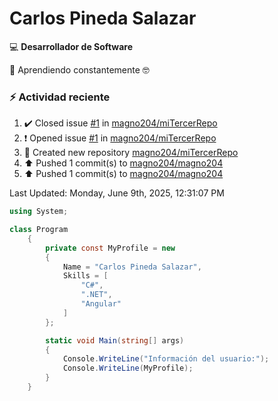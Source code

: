 # Carlos Pineda Salazar

<!--
**magno204/magno204** is a ✨ _special_ ✨ repository because its `README.md` (this file) appears on your GitHub profile.

Here are some ideas to get you started:

- 🔭 I'm currently working on ...
- 🌱 I'm currently learning ...
- 👯 I'm looking to collaborate on ...
- 🤔 I'm looking for help with ...
- 💬 Ask me about ...
- 📫 How to reach me: ...
- 😄 Pronouns: ...
- ⚡ Fun fact: ...
-->
:computer: **Desarrollador de Software**

🌱 Aprendiendo constantemente 🤓

### :zap: Actividad reciente
<!--RECENT_ACTIVITY:start-->
1. ✔️ Closed issue [#1](https://github.com/magno204/miTercerRepo/issues/1) in [magno204/miTercerRepo](https://github.com/magno204/miTercerRepo)<br>
2. ❗️ Opened issue [#1](https://github.com/magno204/miTercerRepo/issues/1) in [magno204/miTercerRepo](https://github.com/magno204/miTercerRepo)<br>
3. 📔 Created new repository [magno204/miTercerRepo](https://github.com/magno204/miTercerRepo)<br>
4. ⬆️ Pushed 1 commit(s) to [magno204/magno204](https://github.com/magno204/magno204)<br>
5. ⬆️ Pushed 1 commit(s) to [magno204/magno204](https://github.com/magno204/magno204)<br>
<!--RECENT_ACTIVITY:end-->
<!--RECENT_ACTIVITY:last_update-->
Last Updated: Monday, June 9th, 2025, 12:31:07 PM
<!--RECENT_ACTIVITY:last_update_end-->

<!--START_SECTION:activity-->

<!--END_SECTION:activity-->


```csharp
using System;

class Program
    {
        private const MyProfile = new 
        {
            Name = "Carlos Pineda Salazar",
            Skills = [
                "C#",
                ".NET",
                "Angular"
            ]
        };

        static void Main(string[] args)
        {
            Console.WriteLine("Información del usuario:");
            Console.WriteLine(MyProfile);
        }
    }
```
